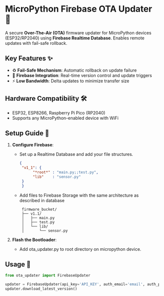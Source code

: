 # MicroPython Firebase OTA Updater 🔄

A secure **Over-The-Air (OTA)** firmware updater for MicroPython devices (ESP32/RP2040) using **Firebase Realtime Database**. Enables remote updates with fail-safe rollback.

## Key Features ✨
- ♻️ **Fail-Safe Mechanism**: Automatic rollback on update failure  
- 📡 **Firebase Integration**: Real-time version control and update triggers  
- ⚡ **Low Bandwidth**: Delta updates to minimize transfer size  

## Hardware Compatibility 🛠️
- ESP32, ESP8266, Raspberry Pi Pico (RP2040)  
- Supports any MicroPython-enabled device with WiFi  

## Setup Guide 🚀
1. **Configure Firebase**:  
   - Set up a Realtime Database and add your file structures.
     ```json
     {
      "v1_1": {
           "*root*" : "main.py;;test.py",
           "lib"    : "sensor.py"
      }
      }
     ```
   - Add files to Firebase Storage with the same architecture as described in database
     ```
      firmware_bucket/
      ├── v1.1/
      │   ├── main.py
      │   ├── test.py
      │   └── lib/
      │       └── sensor.py
     ```
     

2. **Flash the Bootloader**:  
   - Add ota_updater.py to root directory on micropython device.
  
## Usage 📲
   ```python
  from ota_updater import FirebaseUpdater

  updater = FirebaseUpdater(api_key='API_KEY', auth_email='email', auth_pass='pass', database_url='url1', storage_url='url2')
  updater.download_latest_version()
   ```
